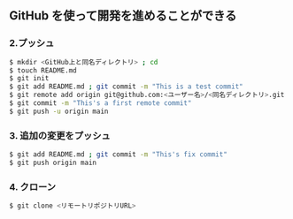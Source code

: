 ## GitHub を使って開発を進めることができる

### 2.プッシュ
```Bash
$ mkdir <GitHub上と同名ディレクトリ> ; cd 
$ touch README.md
$ git init
$ git add README.md ; git commit -m "This is a test commit"
$ git remote add origin git@github.com:<ユーザー名>/<同名ディレクトリ>.git '(; git remote -v)'
$ git commit -m "This's a first remote commit"
$ git push -u origin main
```

### 3. 追加の変更をプッシュ
```Bash
$ git add README.md ; git commit -m "This's fix commit"
$ git push origin main
```

### 4. クローン
```Bash
$ git clone <リモートリポジトリURL>
```